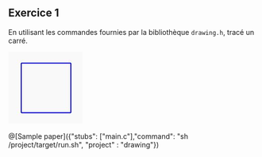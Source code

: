 ## Exercice 1 

En utilisant les commandes fournies par la bibliothèque `drawing.h`, tracé un carré.

![imgage exercice](Images/ex1.JPG)

@[Sample paper]({"stubs": ["main.c"],"command": "sh /project/target/run.sh", "project" : "drawing"})